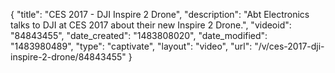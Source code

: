 {
    "title": "CES 2017 - DJI Inspire 2 Drone",
    "description": "Abt Electronics talks to DJI at CES 2017 about their new Inspire 2 Drone.",
    "videoid": "84843455",
    "date_created": "1483808020",
    "date_modified": "1483980489",
    "type": "captivate",
    "layout": "video",
    "url": "\/v\/ces-2017-dji-inspire-2-drone\/84843455"
}